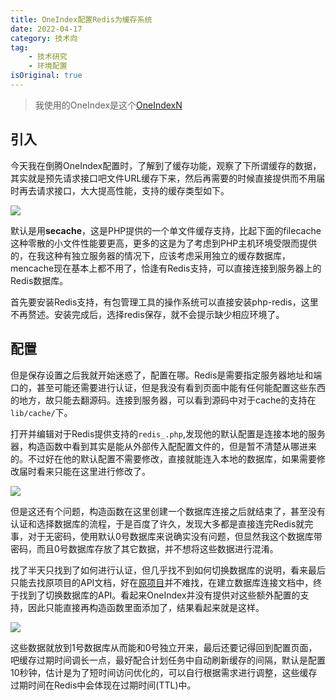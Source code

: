 ```yaml
---
title: OneIndex配置Redis为缓存系统
date: 2022-04-17
category: 技术向
tag:
    - 技术研究
    - 环境配置
isOriginal: true
---
```


> 我使用的OneIndex是这个[OneIndexN](https://github.com/xieqifei/OneindexN "OneIndexN")

<!-- more -->

## 引入

今天我在倒腾OneIndex配置时，了解到了缓存功能，观察了下所谓缓存的数据，其实就是预先请求接口吧文件URL缓存下来，然后再需要的时候直接提供而不用届时再去请求接口，大大提高性能，支持的缓存类型如下。

![](https://i.focotx.net/blog/2022/04/4d2f27d0-1c94-e12c-ae40-25b8a19795bb.jpg)

默认是用**secache**，这是PHP提供的一个单文件缓存支持，比起下面的filecache这种零散的小文件性能要更高，更多的这是为了考虑到PHP主机环境受限而提供的，在我这种有独立服务器的情况下，应该考虑采用独立的缓存数据库，mencache现在基本上都不用了，恰逢有Redis支持，可以直接连接到服务器上的Redis数据库。

首先要安装Redis支持，有包管理工具的操作系统可以直接安装php-redis，这里不再赘述。安装完成后，选择redis保存，就不会提示缺少相应环境了。

## 配置

但是保存设置之后我就开始迷惑了，配置在哪。Redis是需要指定服务器地址和端口的，甚至可能还需要进行认证，但是我没有看到页面中能有任何能配置这些东西的地方，故只能去翻源码。连接到服务器，可以看到源码中对于cache的支持在`lib/cache/`下。

打开并编辑对于Redis提供支持的`redis_.php`,发现他的默认配置是连接本地的服务器，构造函数中看到其实是能从外部传入配配置文件的，但是暂不清楚从哪进来的。不过好在他的默认配置不需要修改，直接就能连入本地的数据库，如果需要修改届时看来只能在这里进行修改了。

![](https://i.focotx.net/blog/2022/04/be37f1ec-1a8c-bb44-0ffa-9d454a2857bf.jpg)

但是这还有个问题，构造函数在这里创建一个数据库连接之后就结束了，甚至没有认证和选择数据库的流程，于是百度了许久，发现大多都是直接连完Redis就完事，对于无密码，使用默认0号数据库来说确实没有问题，但显然我这个数据库带密码，而且0号数据库存放了其它数据，并不想将这些数据进行混淆。

找了半天只找到了如何进行认证，但几乎找不到如何切换数据库的说明，看来最后只能去找原项目的API文档，好在[原项目](https://github.com/phpredis/phpredis "phpredis")并不难找，在建立数据库连接文档中，终于找到了切换数据库的API。看起来OneIndex并没有提供对这些额外配置的支持，因此只能直接再构造函数里面添加了，结果看起来就是这样。

![](https://i.focotx.net/blog/2022/04/b15cde05-6656-29a8-4716-dafa8715ce4b.jpg)

这些数据就放到1号数据库从而能和0号独立开来，最后还要记得回到配置页面，吧缓存过期时间调长一点，最好配合计划任务中自动刷新缓存的间隔，默认是配置10秒钟，估计是为了短时间访问优化的，可以自行根据需求进行调整，这些缓存过期时间在Redis中会体现在过期时间(TTL)中。